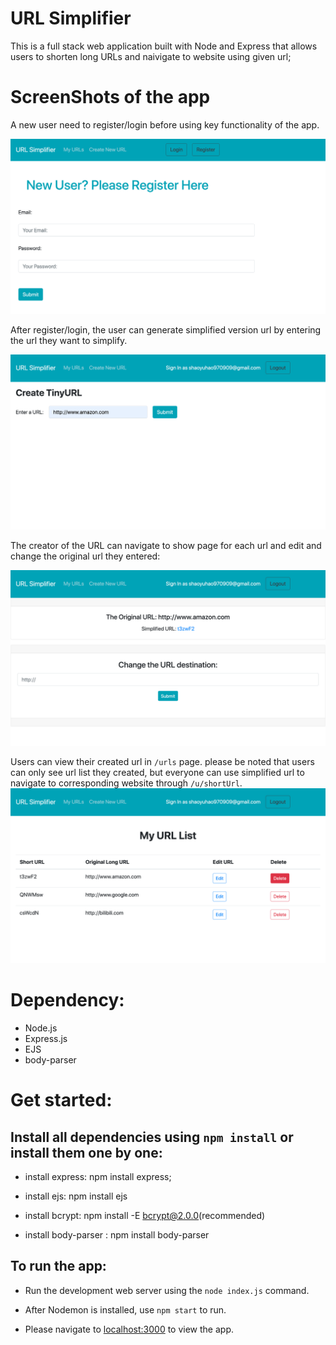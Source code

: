 # URL Simplifier

This is a full stack web application built with Node and Express that allows users to shorten long URLs and naivigate to website using given url;

# ScreenShots of the app

A new user need to register/login before using key functionality of the app.

![](https://github.com/97-Jeffrey/URL-Simplifier/blob/master/doc/Screen%20Shot%202021-04-02%20at%202.57.37%20PM.png?raw=true)

After register/login, the user can generate simplified version url by entering the url they want to simplify.

![](https://github.com/97-Jeffrey/URL-Simplifier/blob/master/doc/Screen%20Shot%202021-04-02%20at%202.58.13%20PM.png?raw=true)

The creator of the URL can navigate to show page for each url and edit and change the original url they entered:

![](https://github.com/97-Jeffrey/URL-Simplifier/blob/master/doc/Screen%20Shot%202021-04-02%20at%202.58.29%20PM.png?raw=true)

Users can view their created url in `/urls` page. please be noted that users can only see url list they created, but everyone can use simplified url to navigate to corresponding website through `/u/shortUrl`.
![](https://github.com/97-Jeffrey/URL-Simplifier/blob/master/doc/Screen%20Shot%202021-04-02%20at%202.59.27%20PM.png?raw=true)

# Dependency:

- Node.js
- Express.js
- EJS
- body-parser

# Get started:

## Install all dependencies using `npm install` or install them one by one:

- install express: npm install express;

- install ejs: npm install ejs

- install bcrypt: npm install -E bcrypt@2.0.0(recommended)

- install body-parser : npm install body-parser

## To run the app:

- Run the development web server using the `node index.js` command.

- After Nodemon is installed, use `npm start` to run.

- Please navigate to [localhost:3000](http://localhost:3000/) to view the app.
